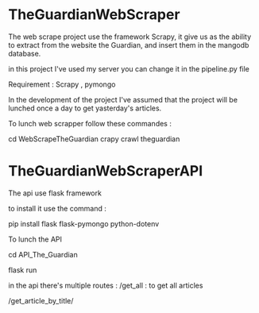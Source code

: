 # TheGuardianWebScraper

The web scrape project use the framework Scrapy, it give us as the ability to extract from the website the Guardian, and insert them in the mangodb database.

in this project I've used my server you can change it in the pipeline.py file

Requirement :
Scrapy , pymongo

In the development of the project I've assumed that the project will be lunched once a day to get yasterday's articles.

To lunch web scrapper follow these commandes :

cd WebScrapeTheGuardian
crapy crawl theguardian

# TheGuardianWebScraperAPI

The api use flask framework

to install it use the command :

pip install flask flask-pymongo python-dotenv

To lunch the API 

cd API_The_Guardian

flask run


in the api there's multiple routes :
  /get_all : to get all articles
  
  /get_article_by_title/<title> : to get article by title
  
  /get_author_articles/<author> : to get author's articles
  
  /get_section_label_articles/<section_label> : to get articles in the label section
  
  /get_series_label_articles/<series_label> : to get articles in the series label
  
  /get_articles_by_keyword/<keywords> : to get article by keyword
